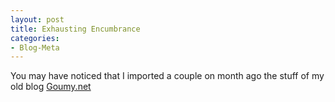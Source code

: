 ```yaml
---
layout: post
title: Exhausting Encumbrance
categories: 
- Blog-Meta
---
```

You may have noticed that I imported a couple on month ago the stuff of my old blog [Goumy.net](https://groumy.blogspot.com)
<!--stackedit_data:
eyJoaXN0b3J5IjpbLTEyMDQ0OTc2NjgsLTEwMTAwMDEwMDhdfQ
==
-->